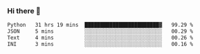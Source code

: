 ### Hi there 🌱
<!--START_SECTION:waka-->

```txt
Python   31 hrs 19 mins  ████████████████████████▓   99.29 %
JSON     5 mins          ░░░░░░░░░░░░░░░░░░░░░░░░░   00.29 %
Text     4 mins          ░░░░░░░░░░░░░░░░░░░░░░░░░   00.26 %
INI      3 mins          ░░░░░░░░░░░░░░░░░░░░░░░░░   00.16 %
```

<!--END_SECTION:waka-->
<!--
**Dieg0raf/Dieg0raf** is a ✨ _special_ ✨ repository because its `README.md` (this file) appears on your GitHub profile.

Here are some ideas to get you started:

- 🔭 I’m currently working on ...
- 🌱 I’m currently learning ...
- 👯 I’m looking to collaborate on ...
- 🤔 I’m looking for help with ...
- 💬 Ask me about ...
- 📫 How to reach me: ...
- 😄 Pronouns: ...
- ⚡ Fun fact: ...
-->
